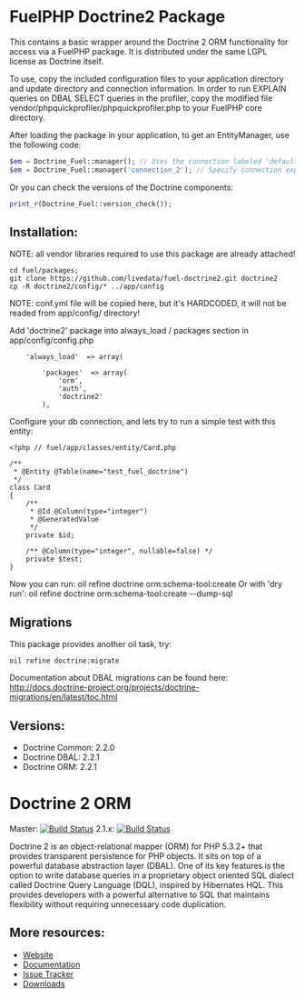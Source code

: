 # FuelPHP Doctrine2 Package

This contains a basic wrapper around the Doctrine 2 ORM functionality for access via a FuelPHP package. It is distributed under the same LGPL license as Doctrine itself.

To use, copy the included configuration files to your application directory and update directory and connection information. In order to run EXPLAIN queries on DBAL SELECT queries in the profiler, copy the modified file vendor/phpquickprofiler/phpquickprofiler.php to your FuelPHP core directory.

After loading the package in your application, to get an EntityManager, use the following code:

```php
$em = Doctrine_Fuel::manager(); // Uses the connection labeled 'default' in your configuration
$em = Doctrine_Fuel::manager('connection_2'); // Specify connection explicitly
```

Or you can check the versions of the Doctrine components:

```php
print_r(Doctrine_Fuel::version_check());
```
## Installation:

NOTE: all vendor libraries required to use this package are already attached!

```
cd fuel/packages;
git clone https://github.com/livedata/fuel-doctrine2.git doctrine2
cp -R doctrine2/config/* ../app/config
```
NOTE: conf.yml file will be copied here, but it's HARDCODED, it will not be readed from app/config/ directory!

Add 'doctrine2' package into always_load / packages section in app/config/config.php

```
    'always_load'  => array(

        'packages'  => array(
            'orm',
            'auth',
            'doctrine2'
        ),
```

Configure your db connection, and lets try to run a simple test with this entity:

```
<?php // fuel/app/classes/entity/Card.php

/**
 * @Entity @Table(name="test_fuel_doctrine")
 */
class Card
{
    /**
     * @Id @Column(type="integer")
     * @GeneratedValue
     */
    private $id;

    /** @Column(type="integer", nullable=false) */
    private $test;
}

```

Now you can run: oil refine doctrine orm:schema-tool:create
Or with 'dry run': oil refine doctrine orm:schema-tool:create --dump-sql

## Migrations

This package provides another oil task, try:
```
oil refine doctrine:migrate
```

Documentation about DBAL migrations can be found here: http://docs.doctrine-project.org/projects/doctrine-migrations/en/latest/toc.html

## Versions:

* Doctrine Common: 2.2.0
* Doctrine DBAL: 2.2.1
* Doctrine ORM: 2.2.1

# Doctrine 2 ORM

Master: [![Build Status](https://secure.travis-ci.org/doctrine/doctrine2.png?branch=master)](http://travis-ci.org/doctrine/doctrine2)
2.1.x: [![Build Status](https://secure.travis-ci.org/doctrine/doctrine2.png?branch=2.1.x)](http://travis-ci.org/doctrine/doctrine2)

Doctrine 2 is an object-relational mapper (ORM) for PHP 5.3.2+ that provides transparent persistence for PHP objects. It sits on top of a powerful database abstraction layer (DBAL). One of its key features is the option to write database queries in a proprietary object oriented SQL dialect called Doctrine Query Language (DQL), inspired by Hibernates HQL. This provides developers with a powerful alternative to SQL that maintains flexibility without requiring unnecessary code duplication.

## More resources:

* [Website](http://www.doctrine-project.org)
* [Documentation](http://www.doctrine-project.org/projects/orm/2.0/docs/reference/introduction/en)
* [Issue Tracker](http://www.doctrine-project.org/jira/browse/DDC)
* [Downloads](http://github.com/doctrine/doctrine2/downloads)


